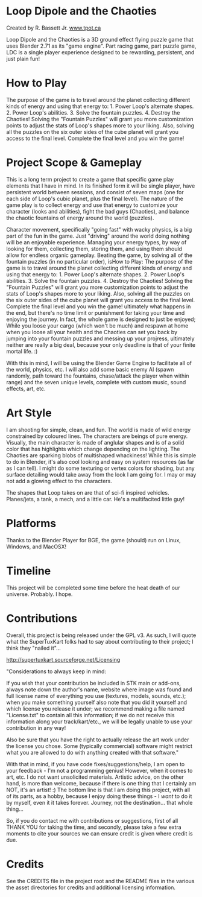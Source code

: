 Loop Dipole and the Chaoties
==========

Created by R. Bassett Jr.
www.tpot.ca

Loop Dipole and the Chaoties is a 3D ground effect flying puzzle game that uses Blender 2.71 as its "game engine". Part racing game, part puzzle game, LDC is a single player experience designed to be rewarding, persistent, and just plain fun! 


How to Play
========================
The purpose of the game is to travel around the planet collecting
different kinds of energy and using that energy to:
	1. Power Loop's alternate shapes.
	2. Power Loop's abilities.
	3. Solve the fountain puzzles.
	4. Destroy the Chaoties!
Solving the "Fountain Puzzles" will grant you more customization
points to adjust the stats of Loop's shapes more to your liking.
Also, solving all the puzzles on the six outer sides of the 
cube planet will grant you access to the final level. Complete
the final level and you win the game! 


Project Scope & Gameplay
========================

This is a long term project to create a game that specific game play elements that I have in mind. In its finished form it will be single player, have persistent world between sessions, and consist of seven maps (one for each side of Loop's cubic planet, plus the final level). The nature of the game play is to collect energy and use that energy to customize your character (looks and abilities), fight the bad guys (Chaoties), and balance the chaotic fountains of energy around the world (puzzles). 

Character movement, specifically "going fast" with wacky physics, is a big part of the fun in the game. Just "driving" around the world doing nothing will be an enjoyable experience. Managing your energy types, by way of looking for them, collecting them, storing them, and using them should allow for endless organic gameplay. Beating the game, by solving all of the fountain puzzles (in no particular order), isHow to Play:
	The purpose of the game is to travel around the planet collecting
	different kinds of energy and using that energy to:
		1. Power Loop's alternate shapes.
		2. Power Loop's abilities.
		3. Solve the fountain puzzles.
		4. Destroy the Chaoties!
	Solving the "Fountain Puzzles" will grant you more customization
	points to adjust the stats of Loop's shapes more to your liking.
	Also, solving all the puzzles on the six outer sides of the 
	cube planet will grant you access to the final level. Complete
	the final level and you win the game!  ultimately what happens in the end, but there's no time limit or punishment for taking your time and enjoying the journey. In fact, the whole game is designed to just be enjoyed; While you loose your cargo (which won't be much) and respawn at home when you loose all your health and the Chaoties can set you back by jumping into your fountain puzzles and messing up your projress, ultimately neither are really a big deal, because your only deadline is that of your finite mortal life. :)

With this in mind, I will be using the Blender Game Engine to facilitate all of the world, physics, etc. I will also add some basic enemy AI (spawn randomly, path toward the fountains, chase/attack the player when within range) and the seven unique levels, complete with custom music, sound effects, art, etc.


Art Style
=========
I am shooting for simple, clean, and fun. The world is made of wild energy constrained by coloured lines. The characters are beings of pure energy. Visually, the main character is made of anglular shapes and is of a solid color that has highlights which change depending on the lighting. The Chaoties are sparking blobs of multishaped whackiness! While this is simple to do in Blender, it's also cool looking and easy on system resources (as far as I can tell). I might do some texturing or vertex colors for shading, but any surface detailing would take away from the look I am going for. I may or may not add a glowing effect to the characters. 

The shapes that Loop takes on are that of sci-fi inspired vehicles. Planes/jets, a tank, a mech, and a little car. He's a multifacited little guy! 


Platforms
=========
Thanks to the Blender Player for BGE, the game (should) run on Linux, Windows, and MacOSX!


Timeline
========
This project will be completed some time before the heat death of our universe. Probably. I hope.


Contributions
=============
Overall, this project is being released under the GPL v3. As such, I will quote what the SuperTuxKart folks had to say about contributing to their project; I think they "nailed it"...
 
http://supertuxkart.sourceforge.net/Licensing 

"Considerations to always keep in mind: 

If you wish that your contribution be included in STK main or add-ons, always note down the author's name, website where image was found and full license name of everything you use (textures, models, sounds, etc.); when you make something yourself also note that you did it yourself and which license you release it under; we recommend making a file named "License.txt" to contain all this information; if we do not receive this information along your track/kart/etc., we will be legally unable to use your contribution in any way!

Also be sure that you have the right to actually release the art work under the license you chose. Some (typically commercial) software might restrict what you are allowed to do with anything created with that software."

With that in mind, if you have code fixes/suggestions/help, I am open to your feedback - I'm not a programming genius! However, when it comes to art, etc. I do not want unsolicited materials. Artistic advice, on the other hand, is more than welcome, because if there is one thing that I certainly am NOT, it's an artist! :) The bottom line is that I am doing this project, with all of its parts, as a hobby, because I enjoy doing these things - I *want* to do it by myself, even it it takes forever. Journey, not the destination... that whole thing...

So, if you do contact me with contributions or suggestions, first of all THANK YOU for taking the time, and secondly, please take a few extra moments to cite your sources we can ensure credit is given where credit is due.


Credits
========

See the CREDITS file in the project root and the README files in the various the asset directories for credits and additional licensing information.
